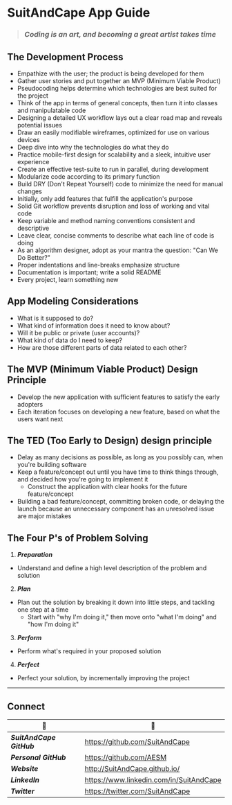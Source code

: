 <!-- Application-Goals.md -->

SuitAndCape App Guide
================================================================================

>### **_Coding is an art, and becoming a great artist takes time_**

## The Development Process

- Empathize with the user; the product is being developed for them
- Gather user stories and put together an MVP (Minimum Viable Product)
- Pseudocoding helps determine which technologies are best suited for the project
- Think of the app in terms of general concepts, then turn it into classes and manipulatable code
- Designing a detailed UX workflow lays out a clear road map and reveals potential issues
- Draw an easily modifiable wireframes, optimized for use on various devices
- Deep dive into why the technologies do what they do
- Practice mobile-first design for scalability and a sleek, intuitive user experience
- Create an effective test-suite to run in parallel, during development
- Modularize code according to its primary function
- Build DRY (Don't Repeat Yourself) code to minimize the need for manual changes
- Initially, only add features that fulfill the application's purpose
- Solid Git workflow prevents disruption and loss of working and vital code
- Keep variable and method naming conventions consistent and descriptive
- Leave clear, concise comments to describe what each line of code is doing
- As an algorithm designer, adopt as your mantra the question: "Can We Do Better?"
- Proper indentations and line-breaks emphasize structure
- Documentation is important; write a solid README
- Every project, learn something new

## App Modeling Considerations

- What is it supposed to do?
- What kind of information does it need to know about?
- Will it be public or private (user accounts)?
- What kind of data do I need to keep?
- How are those different parts of data related to each other?

## The MVP (Minimum Viable Product) Design Principle

- Develop the new application with sufficient features to satisfy the early adopters
- Each iteration focuses on developing a new feature, based on what the users want next

## The TED (Too Early to Design) design principle

- Delay as many decisions as possible, as long as you possibly can, when you're building software
- Keep a feature/concept out until you have time to think things through, and decided how you're going to implement it
  + Construct the application with clear hooks for the future feature/concept
- Building a bad feature/concept, committing broken code, or delaying the launch because an unnecessary component has an unresolved issue are major mistakes

## The Four P's of Problem Solving

1. **_Preparation_**
  - Understand and define a high level description of the problem and solution
2. **_Plan_**
  - Plan out the solution by breaking it down into little steps, and tackling one step at a time
    + Start with "why I'm doing it," then move onto "what I'm doing" and "how I'm doing it"
3. **_Perform_**
  - Perform what's required in your proposed solution
4. **_Perfect_**
  - Perfect your solution, by incrementally improving the project

--------------------------------------------------------------------------------

## Connect

|               :tophat:               |               :rocket:               |
| ------------------------------------ | ------------------------------------ |
**_SuitAndCape GitHub_** | https://github.com/SuitAndCape
**_Personal GitHub_**    | https://github.com/AESM
**_Website_**            | http://SuitAndCape.github.io/
**_LinkedIn_**           | https://www.linkedin.com/in/SuitAndCape
**_Twitter_**            | https://twitter.com/SuitAndCape
